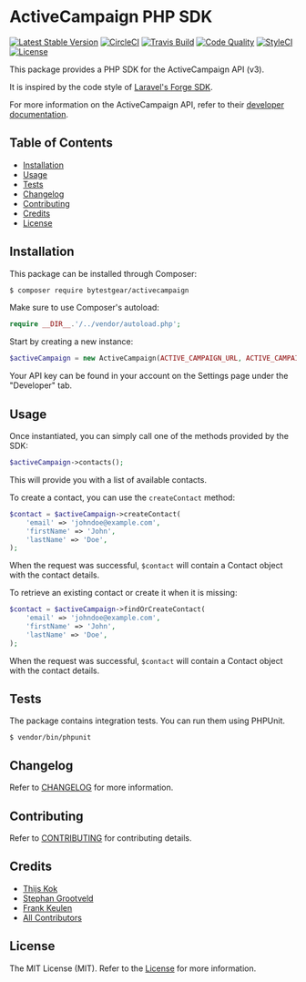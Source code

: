 # ActiveCampaign PHP SDK

[![Latest Stable Version](https://poser.pugx.org/bytestgear/activecampaign/v/stable)](https://packagist.org/packages/bytestgear/activecampaign)
[![CircleCI](https://img.shields.io/circleci/project/github/byTestGear/activecampaign.svg)](https://circleci.com/gh/byTestGear/activecampaign)
[![Travis Build](https://travis-ci.org/byTestGear/activecampaign.svg?branch=master)](https://travis-ci.org/byTestGear/activecampaign)
[![Code Quality](https://scrutinizer-ci.com/g/byTestGear/activecampaign/badges/quality-score.png?b=master)](https://scrutinizer-ci.com/g/byTestGear/activecampaign/?branch=master)
[![StyleCI](https://styleci.io/repos/176945288/shield)](https://styleci.io/repos/176945288)
[![License](https://poser.pugx.org/bytestgear/activecampaign/license)](https://packagist.org/packages/bytestgear/activecampaign)

This package provides a PHP SDK for the ActiveCampaign API (v3).

It is inspired by the code style of [Laravel's Forge SDK](https://github.com/themsaid/forge-sdk).

For more information on the ActiveCampaign API, refer to their [developer documentation](https://developers.activecampaign.com/reference).

## Table of Contents

- [Installation](#installation)
- [Usage](#usage)
- [Tests](#tests)
- [Changelog](#changelog)
- [Contributing](#contributing)
- [Credits](#credits)
- [License](#license)
  
## Installation

This package can be installed through Composer:

```sh
$ composer require bytestgear/activecampaign
```

Make sure to use Composer's autoload:

```php
require __DIR__.'/../vendor/autoload.php';
```

Start by creating a new instance:

```php
$activeCampaign = new ActiveCampaign(ACTIVE_CAMPAIGN_URL, ACTIVE_CAMPAIGN_KEY);
``` 

Your API key can be found in your account on the Settings page under the "Developer" tab.

## Usage

Once instantiated, you can simply call one of the methods provided by the SDK:

```php
$activeCampaign->contacts();
```

This will provide you with a list of available contacts.

To create a contact, you can use the `createContact` method:

```php
$contact = $activeCampaign->createContact(
    'email' => 'johndoe@example.com',
    'firstName' => 'John',
    'lastName' => 'Doe',
);
```

When the request was successful, `$contact` will contain a Contact object with the contact details.

To retrieve an existing contact or create it when it is missing:

```php
$contact = $activeCampaign->findOrCreateContact(
    'email' => 'johndoe@example.com',
    'firstName' => 'John',
    'lastName' => 'Doe',
);
```

When the request was successful, `$contact` will contain a Contact object with the contact details.

## Tests

The package contains integration tests. You can run them using PHPUnit.

```
$ vendor/bin/phpunit
```

## Changelog

Refer to [CHANGELOG](CHANGELOG.md) for more information.

## Contributing

Refer to [CONTRIBUTING](CONTRIBUTING.md) for contributing details.

## Credits

- [Thijs Kok](https://www.testmonitor.com/)
- [Stephan Grootveld](https://www.testmonitor.com/)
- [Frank Keulen](https://www.testmonitor.com/)
- [All Contributors](../../contributors)

## License

The MIT License (MIT). Refer to the [License](LICENSE.md) for more information.
